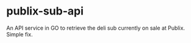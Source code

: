 # publix-sub-api
An API service in GO to retrieve the deli sub currently on sale at Publix. 
Simple fix.